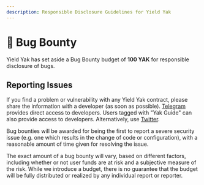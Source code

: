 ```yaml
---
description: Responsible Disclosure Guidelines for Yield Yak
---
```


# 🐛 Bug Bounty

Yield Yak has set aside a Bug Bounty budget of **100 YAK** for responsible disclosure of bugs.

## Reporting Issues

If you find a problem or vulnerability with any Yield Yak contract, please share the information with a developer (as soon as possible). [Telegram](https://t.me/yieldyak) provides direct access to developers. Users tagged with "Yak Guide" can also provide access to developers. Alternatively, use [Twitter](https://twitter.com/yieldyak\_).

Bug bounties will be awarded for being the first to report a severe security issue (e.g. one which results in the change of code or configuration), with a reasonable amount of time given for resolving the issue.

The exact amount of a bug bounty will vary, based on different factors, including whether or not user funds are at risk and a subjective measure of the risk. While we introduce a budget, there is no guarantee that the budget will be fully distributed or realized by any individual report or reporter.




